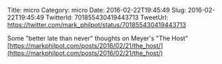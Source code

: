 Title: micro
Category: micro
Date: 2016-02-22T19:45:49
Slug: 2016-02-22T19:45:49
TwitterId: 701855430419443713
TweetUrl: https://twitter.com/mark_philpot/status/701855430419443713

Some "better late than never" thoughts on Meyer's "The Host" [https://markphilpot.com/posts/2016/02/21/the_host/](https://markphilpot.com/posts/2016/02/21/the_host/)